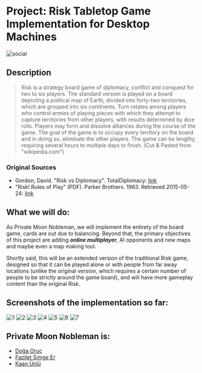 ﻿# Project: Risk Tabletop Game Implementation for Desktop Machines
![social](https://repository-images.githubusercontent.com/169880359/d106c280-9780-11e9-983c-0b51e49af958)

## Description

> Risk is a strategy board game of diplomacy, conflict and conquest for two to six players.
> The standard version is played on a board depicting a political map of Earth, divided into forty-two territories,
> which are grouped into six continents. Turn rotates among players who control armies of playing pieces with which
> they attempt to capture territories from other players, with results determined by dice rolls. Players may form
> and dissolve alliances during the course of the game. The goal of the game is to occupy every territory on the
> board and in doing so, eliminate the other players. The game can be lengthy, requiring several hours to multiple
> days to finish. (Cut & Pasted from "wikipedia.com")

### Original Sources
* Gordon, David. "Risk vs Diplomacy". TotalDiplomacy: [link][1]
* "Risk! Rules of Play" (PDF). Parker Brothers. 1963. Retrieved 2015-05-24: [link][2]

## What we will do:
As Private Moon Nobleman, we will implement the entirety of the board game, cards are out due to balancing. Beyond that, the primary objectives of this project are adding **_online multiplayer_**, AI opponents and new maps and maybe even a map making tool.

Shortly said, this will be an extended version of the traditional Risk game, designed so that it can be played alone or with people from far away locations (unlike the original version, which requires a certain number of people to be strictly around the game board), and will have more gameplay content than the original Risk.

## Screenshots of the implementation so far:
![1](https://user-images.githubusercontent.com/33057057/69083840-ff4cad80-0a53-11ea-8d30-e813ab71032f.PNG)
![2](https://user-images.githubusercontent.com/33057057/69083841-ff4cad80-0a53-11ea-93f3-151746348481.PNG)
![3](https://user-images.githubusercontent.com/33057057/69083843-ffe54400-0a53-11ea-96fe-8dead4364658.PNG)
![4](https://user-images.githubusercontent.com/33057057/69083844-ffe54400-0a53-11ea-8876-3f50984eec2e.PNG)
![5](https://user-images.githubusercontent.com/33057057/69083845-ffe54400-0a53-11ea-80ac-ed0b496013a0.PNG)
![6](https://user-images.githubusercontent.com/33057057/69083846-007dda80-0a54-11ea-915a-8d315d32902e.png)
![7](https://user-images.githubusercontent.com/33057057/69083847-007dda80-0a54-11ea-8fca-4412279d8ef5.PNG)

## Private Moon Nobleman is:

  * [Doğa Oruç](https://github.com/aeris170)
  * [Fazilet Simge Er](https://github.com/fsimgeer)
  * [Kaan Ünlü](https://github.com/Paledomain)

[1]: http://www.cardboardrepublic.com/classics/risk-vs-diplomacy
[2]: https://www.hasbro.com/common/instruct/Risk1963.PDF
[3]: https://github.com/aeris170/CS319-MP-Risk/blob/unstable/doc/Analysis_Report_Iteration_1.docx?raw=true
[4]: https://github.com/aeris170/CS319-MP-Risk/blob/unstable/doc/Design_Report_Iteration_1.docx?raw=true
[5]: https://github.com/aeris170/CS319-MP-Risk/blob/unstable/doc/Implementation_Report_Iteration_1.docx?raw=true
[6]: https://docs.google.com/presentation/d/18gTOjGOS44AbXD0rXLQROiZ1ruPXPHoHsgGxTACN0g4/edit?usp=sharing
[7]: https://youtu.be/6uypCawDsng
[8]: https://github.com/aeris170/CS319-MP-Risk/blob/unstable/doc/Analysis_Report_Iteration_2.docx?raw=true
[9]: https://github.com/aeris170/CS319-MP-Risk/blob/unstable/doc/Design_Report_Iteration_2.docx?raw=true
[10]: https://github.com/aeris170/CS319-MP-Risk/blob/master/doc/Implementation_Report_Iteration_2.docx
[11]: https://docs.google.com/presentation/d/1UOGshbKpACs9ssDF4Yug96hiQCQFxvzag8nqZm8dD0E/edit?usp=sharing
[12]: https://youtu.be/XKDfyq4XJg8
